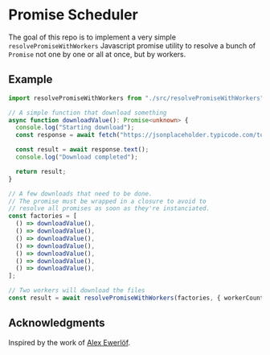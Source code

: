 # Promise Scheduler

The goal of this repo is to implement a very simple `resolvePromiseWithWorkers` Javascript promise
utility to resolve a bunch of `Promise` not one by one or all at once, but by workers.

## Example

```typescript
import resolvePromiseWithWorkers from "./src/resolvePromiseWithWorkers";

// A simple function that download something
async function downloadValue(): Promise<unknown> {
  console.log("Starting download");
  const response = await fetch("https://jsonplaceholder.typicode.com/todos/1");

  const result = await response.text();
  console.log("Download completed");

  return result;
}

// A few downloads that need to be done.
// The promise must be wrapped in a closure to avoid to
// resolve all promises as soon as they're instanciated.
const factories = [
  () => downloadValue(),
  () => downloadValue(),
  () => downloadValue(),
  () => downloadValue(),
  () => downloadValue(),
  () => downloadValue(),
  () => downloadValue(),
];

// Two workers will download the files
const result = await resolvePromiseWithWorkers(factories, { workerCount: 2 });
```

## Acknowledgments

Inspired by the work of [Alex Ewerlöf](https://codeburst.io/async-map-with-limited-parallelism-in-node-js-2b91bd47af70).
